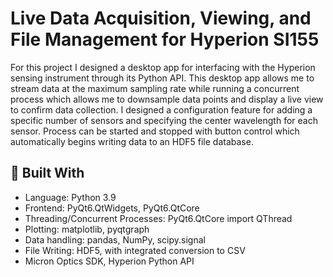 # Live Data Acquisition, Viewing, and File Management for Hyperion SI155
For this project I designed a desktop app for interfacing with the Hyperion sensing instrument through its Python API. 
This desktop app allows me to stream data at the maximum sampling rate while running a concurrent process which allows me to downsample data points and display a live view to confirm data collection.
I designed a configuration feature for adding a specific number of sensors and specifying the center wavelength for each sensor.
Process can be started and stopped with button control which automatically begins writing data to an HDF5 file database.

## 🧰 Built With
- Language: Python 3.9
- Frontend: PyQt6.QtWidgets, PyQt6.QtCore
- Threading/Concurrent Processes: PyQt6.QtCore import QThread
- Plotting: matplotlib, pyqtgraph
- Data handling: pandas, NumPy, scipy.signal
- File Writing: HDF5, with integrated conversion to CSV
- Micron Optics SDK, Hyperion Python API
